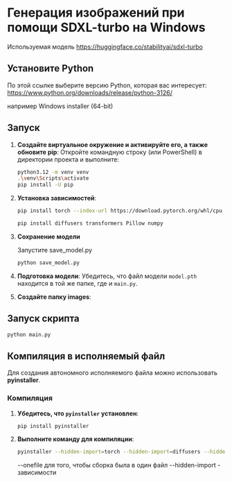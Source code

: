 # Генерация изображений при помощи SDXL-turbo на Windows

Используемая модель https://huggingface.co/stabilityai/sdxl-turbo

## Установите Python

По этой ссылке выберите версию Python, которая вас интересует: https://www.python.org/downloads/release/python-3126/

например Windows installer (64-bit)

## Запуск

1. **Создайте виртуальное окружение и активируйте его, а также обновите pip**:
    Откройте командную строку (или PowerShell) в директории проекта и выполните:

    ```bash
    python3.12 -m venv venv
    .\venv\Scripts\activate
    pip install -U pip
    ```

2. **Установка зависимостей**:

    ```bash
    pip install torch --index-url https://download.pytorch.org/whl/cpu
    ```

    ```bash
    pip install diffusers transformers Pillow numpy
    ```

3. **Сохранение модели**

    Запустите save_model.py

    ```bash
    python save_model.py
    ```

4. **Подготовка модели**:
    Убедитесь, что файл модели `model.pth` находится в той же папке, где и `main.py`.

5. **Cоздайте папку images**:

## Запуск скрипта

```bash
python main.py
```

## Компиляция в исполняемый файл

Для создания автономного исполняемого файла можно использовать **pyinstaller**.

### Компиляция

1. **Убедитесь, что `pyinstaller` установлен**:

    ```bash
    pip install pyinstaller
    ```

2. **Выполните команду для компиляции**:

    ```bash
    pyinstaller --hidden-import=torch --hidden-import=diffusers --hidden-import=transformers --hidden-import=huggingface_hub --hidden-import=tokenizers --hidden-import=networkx --hidden-import=safetensors --hidden-import=regex --hidden-import=numpy --hidden-import=numpy.core.multiarray --hidden-import=numpy.core._dtype --hidden-import=requests --onefile main.py
    ```

    --onefile для того, чтобы сборка была в один файл
    --hidden-import - зависимости
